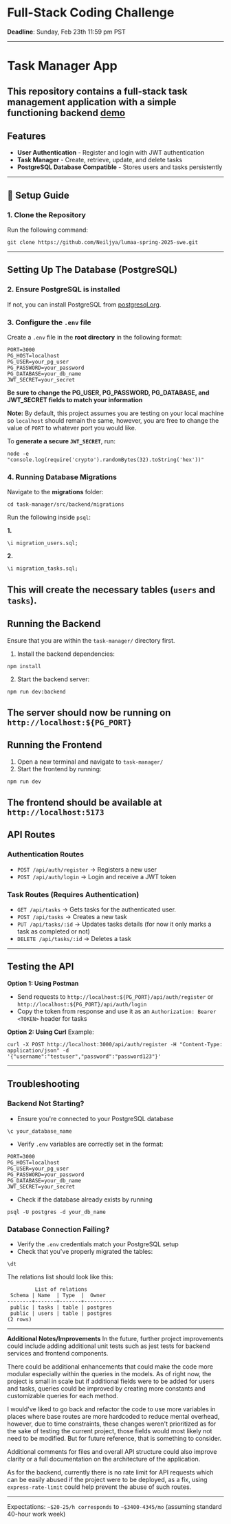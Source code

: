 # Full-Stack Coding Challenge

**Deadline**: Sunday, Feb 23th 11:59 pm PST

---

# Task Manager App

This repository contains a full-stack task management application with a simple functioning backend
[demo](https://youtu.be/hMFNlfUVsDg)
---

## Features
- **User Authentication** - Register and login with JWT authentication
- **Task Manager** - Create, retrieve, update, and delete tasks
- **PostgreSQL Database Compatible** - Stores users and tasks persistently

---
## 🚀 Setup Guide

### 1. Clone the Repository
Run the following command:

```
git clone https://github.com/Neiljya/lumaa-spring-2025-swe.git
```
---
## Setting Up The Database (PostgreSQL)

### 2. Ensure PostgreSQL is installed
If not, you can install PostgreSQL from [postgresql.org](https://www.postgresql.org/download/).

### 3. Configure the `.env` file
Create a `.env` file in the **root directory** in the following format:

```
PORT=3000
PG_HOST=localhost
PG_USER=your_pg_user
PG_PASSWORD=your_password
PG_DATABASE=your_db_name
JWT_SECRET=your_secret
```
**Be sure to change the PG_USER, PG_PASSWORD, PG_DATABASE, and JWT_SECRET fields to match your information**

**Note:** By default, this project assumes you are testing on your local machine so `localhost` should remain the same, however, you are free to change the value of `PORT` to whatever port you would like.

To **generate a secure `JWT_SECRET`**, run:

```
node -e "console.log(require('crypto').randomBytes(32).toString('hex'))"
```
### 4. Running Database Migrations
Navigate to the **migrations** folder: 
```
cd task-manager/src/backend/migrations
```

Run the following inside `psql`:

**1.** 

```
\i migration_users.sql;
```

**2.**

```
\i migration_tasks.sql;
```

This will create the necessary tables (`users` and `tasks`).
---
## Running the Backend

Ensure that you are within the `task-manager/` directory first.

1. Install the backend dependencies:

```
npm install
```

2. Start the backend server:

```
npm run dev:backend
```

The server should now be running on `http://localhost:${PG_PORT}`
---

## Running the Frontend
1. Open a new terminal and navigate to `task-manager/`
2. Start the frontend by running:

```
npm run dev
```

The frontend should be available at `http://localhost:5173`
---
## API Routes
### **Authentication Routes**
- `POST /api/auth/register` -> Registers a new user
- `POST /api/auth/login` -> Login and receive a JWT token

### **Task Routes** (Requires Authentication)
- `GET /api/tasks` -> Gets tasks for the authenticated user.
- `POST /api/tasks` -> Creates a new task
- `PUT /api/tasks/:id` -> Updates tasks details (for now it only marks a task as completed or not)
- `DELETE /api/tasks/:id` -> Deletes a task

---
## Testing the API
**Option 1: Using Postman**
- Send requests to `http://localhost:${PG_PORT}/api/auth/register` or `http://localhost:${PG_PORT}/api/auth/login`
- Copy the token from response and use it as an `Authorization: Bearer <TOKEN>` header for tasks

**Option 2: Using Curl**
Example:
```
curl -X POST http://localhost:3000/api/auth/register -H "Content-Type:
application/json" -d '{"username":"testuser","password":"password123"}'
```

---
## Troubleshooting
### Backend Not Starting?
- Ensure you're connected to your PostgreSQL database
  
```
\c your_database_name
```

- Verify `.env` variables are correctly set in the format:
  
```
PORT=3000
PG_HOST=localhost
PG_USER=your_pg_user
PG_PASSWORD=your_password
PG_DATABASE=your_db_name
JWT_SECRET=your_secret
```

- Check if the database already exists by running
  
```
psql -U postgres -d your_db_name
```

### Database Connection Failing?
- Verify the `.env` credentials match your PostgreSQL setup
- Check that you've properly migrated the tables:
  
```
\dt
```

The relations list should look like this:

```
         List of relations
 Schema | Name  | Type  |  Owner
--------+-------+-------+----------
 public | tasks | table | postgres
 public | users | table | postgres
(2 rows)
```

---

**Additional Notes/Improvements**
In the future, further project improvements could include adding 
additional unit tests such as jest tests for backend services and frontend components.

There could be additional enhancements that could make the code more modular especially within
the queries in the models. As of right now, the project is small in scale but if additional fields
were to be added for users and tasks, queries could be improved by creating more constants and 
customizable queries for each method.

I would've liked to go back and refactor the code to use more variables in places
where base routes are more hardcoded to reduce mental overhead, however, due to time constraints,
these changes weren't prioritized as for the sake of testing the current project, those fields would
most likely not need to be modified. But for future reference, that is something to consider.

Additional comments for files and overall API structure could also improve clarity or a full documentation on the architecture of the application.

As for the backend, currently there is no rate limit for API requests which can be easily abused
if the project were to be deployed, as a fix, using `express-rate-limit` could help prevent
the abuse of such routes.

---

Expectations: ``~$20-25/h corresponds`` to ``~$3400-4345/mo`` (assuming standard 40-hour work week)
